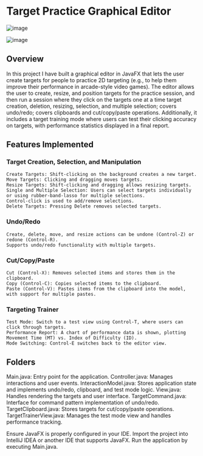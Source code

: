 # Target Practice Graphical Editor

![image](https://github.com/user-attachments/assets/d4bfc67f-2fa3-488c-8e88-68637e3a2f59)

![image](https://github.com/user-attachments/assets/f5b6cc83-aaf6-46a7-9416-00e732f50628)

## Overview
In this project I have built a graphical editor in JavaFX that lets the user create targets for people to practice 2D targeting (e.g.,
to help them improve their performance in arcade-style video games). The editor allows the user to create, resize, and position
targets for the practice session, and then run a session where they click on the targets one at a time target creation, deletion, 
resizing, selection, and multiple selection; covers undo/redo;  covers clipboards and cut/copy/paste operations. Additionally, 
it includes a target training mode where users can test their clicking accuracy on targets, with performance statistics displayed in 
a final report.

## Features Implemented

### Target Creation, Selection, and Manipulation 
    Create Targets: Shift-clicking on the background creates a new target.
    Move Targets: Clicking and dragging moves targets.
    Resize Targets: Shift-clicking and dragging allows resizing targets.
    Single and Multiple Selection: Users can select targets individually or using rubber-band-lasso for multiple selections. 
    Control-click is used to add/remove selections.
    Delete Targets: Pressing Delete removes selected targets.

### Undo/Redo
    Create, delete, move, and resize actions can be undone (Control-Z) or redone (Control-R).
    Supports undo/redo functionality with multiple targets.

### Cut/Copy/Paste 
    Cut (Control-X): Removes selected items and stores them in the clipboard.
    Copy (Control-C): Copies selected items to the clipboard.
    Paste (Control-V): Pastes items from the clipboard into the model, with support for multiple pastes.

### Targeting Trainer
    Test Mode: Switch to a test view using Control-T, where users can click through targets.
    Performance Report: A chart of performance data is shown, plotting Movement Time (MT) vs. Index of Difficulty (ID).
    Mode Switching: Control-E switches back to the editor view.

## Folders
  Main.java: Entry point for the application.
  Controller.java: Manages interactions and user events.
  InteractionModel.java: Stores application state and implements undo/redo, clipboard, and test mode logic.
  View.java: Handles rendering the targets and user interface.
  TargetCommand.java: Interface for command pattern implementation of undo/redo.
  TargetClipboard.java: Stores targets for cut/copy/paste operations.
  TargetTrainerView.java: Manages the test mode view and handles performance tracking.

Ensure JavaFX is properly configured in your IDE.
Import the project into IntelliJ IDEA or another IDE that supports JavaFX.
Run the application by executing Main.java.


